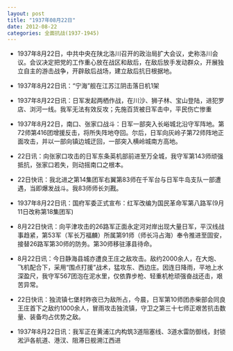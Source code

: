 ```yaml
---
layout: post
title: "1937年08月22日"
date: 2012-08-22
categories: 全面抗战(1937-1945)
---
```


<meta name="referrer" content="no-referrer" />

- 1937年8月22日，中共中央在陕北洛川召开的政治局扩大会议，史称洛川会议。会议决定把党的工作重心放在战区和敌后，在敌后放手发动群众，开展独立自主的游击战争，开辟敌后战场，建立敌后抗日根据地。 

- 1937年8月22日讯：“宁海”舰在江苏江阴击落日机1架 

- 1937年8月22日讯：日军发起两栖作战，在川沙、狮子林、宝山登陆，进犯罗店、浏河一线。我军无法有效反攻；先施百货被日军击中，平民伤亡惨重 

- 1937年8月22日，南口、张家口战斗：日军一部突入长峪城北沿守军阵地。第72师第416团增援反击，将所失阵地夺回。尔后，日军向灰岭子第72师阵地正面攻击，并以一部向镇边城迂回，一部突入横岭城南方高地。 

- 22日讯：向张家口攻击的日军东条英机部前进至万全城，我守军第143师顽强抵抗，张家口若失，则动摇南口之根本。 

- 22日快讯：我北进之第14集团军右翼第83师在千军台与日军牛岛支队一部遭遇，当即爆发战斗。我83师师长刘戡。 

- 1937年8月22日讯：国府军委正式宣布：红军改编为国民革命军第八路军(9月11日改称第18集团军) 

- 8月22日快讯：向平津攻击的26路军正面永定河对岸出现大量日军，平汉线战事趋紧，第53军（军长万福麟）所属第91师（师长冯占海）奉令推进至固安，接替26路军第30师的防务。第30师移驻涿县待命。 

- 8月22日讯：今日静海县城亦遭良王庄之敌攻击。敌约2000余人，在大炮、飞机配合下，采用“围点打援”战术，猛攻东、西边庄。因连日降雨，平地上水深盈尺，我守军567团泡在泥水里，仅依靠步枪、轻重机枪顽强奋战还击，艰苦异常。 

- 22日快讯：独流镇七堡村昨夜已为敌所占，今晨，日军第10师团赤柴部会同良王庄首下之敌约1000余人，冒雨攻击独流镇，守卫之第三十七师正艰苦抗击数量、装备均占优势之敌。 

- 1937年8月22日讯：我军正在黄浦江内构筑3道阻塞线、3道水雷防御线，封锁淞沪各航道、港汊、阻滞日舰溯江西进 

